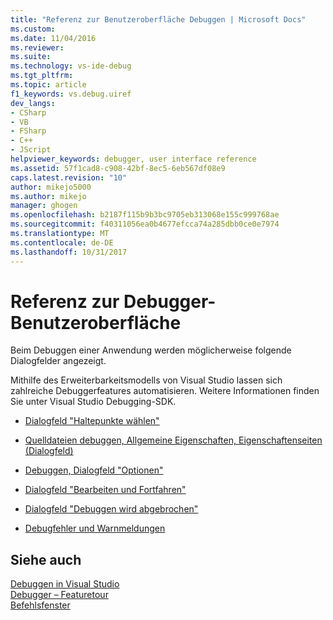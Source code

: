 ```yaml
---
title: "Referenz zur Benutzeroberfläche Debuggen | Microsoft Docs"
ms.custom: 
ms.date: 11/04/2016
ms.reviewer: 
ms.suite: 
ms.technology: vs-ide-debug
ms.tgt_pltfrm: 
ms.topic: article
f1_keywords: vs.debug.uiref
dev_langs:
- CSharp
- VB
- FSharp
- C++
- JScript
helpviewer_keywords: debugger, user interface reference
ms.assetid: 57f1cad8-c908-42bf-8ec5-6eb567df08e9
caps.latest.revision: "10"
author: mikejo5000
ms.author: mikejo
manager: ghogen
ms.openlocfilehash: b2187f115b9b3bc9705eb313068e155c999768ae
ms.sourcegitcommit: f40311056ea0b4677efcca74a285dbb0ce0e7974
ms.translationtype: MT
ms.contentlocale: de-DE
ms.lasthandoff: 10/31/2017
---
```

# <a name="debugging-user-interface-reference"></a>Referenz zur Debugger-Benutzeroberfläche
Beim Debuggen einer Anwendung werden möglicherweise folgende Dialogfelder angezeigt.  
  
 Mithilfe des Erweiterbarkeitsmodells von Visual Studio lassen sich zahlreiche Debuggerfeatures automatisieren. Weitere Informationen finden Sie unter Visual Studio Debugging-SDK.  
  
-   [Dialogfeld "Haltepunkte wählen"](../debugger/choose-breakpoints-dialog-box.md)  
  
-   [Quelldateien debuggen, Allgemeine Eigenschaften, Eigenschaftenseiten (Dialogfeld)](../debugger/debug-source-files-common-properties-solution-property-pages-dialog-box.md)  
  
-   [Debuggen, Dialogfeld "Optionen"](../debugger/debugging-options-dialog-box.md)  
  
-   [Dialogfeld "Bearbeiten und Fortfahren"](../debugger/edit-and-continue-dialog-box.md)  
  
-   [Dialogfeld "Debuggen wird abgebrochen"](../debugger/stop-debugging-in-progress-dialog-box.md)  
  
-   [Debugfehler und Warnmeldungen](../debugger/debugging-errors-and-warning-dialog-boxes.md)  
  
## <a name="see-also"></a>Siehe auch  
 [Debuggen in Visual Studio](../debugger/index.md)  
 [Debugger – Featuretour](../debugger/debugger-feature-tour.md)   
 [Befehlsfenster](../ide/reference/command-window.md)
